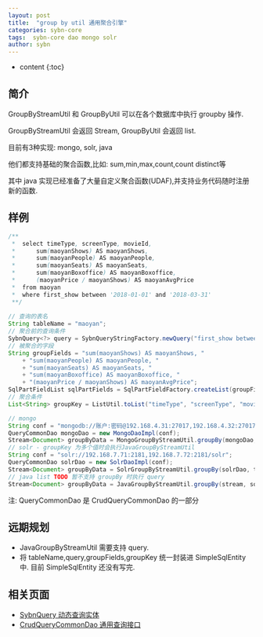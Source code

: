 ```yaml
---
layout: post
title:  "group by util 通用聚合引擎"
categories: sybn-core
tags:  sybn-core dao mongo solr
author: sybn
---
```


* content
{:toc}

## 简介
GroupByStreamUtil 和 GroupByUtil 可以在各个数据库中执行 groupby 操作.

GroupByStreamUtil 会返回 Stream, GroupByUtil 会返回 list.

目前有3种实现: mongo, solr, java

他们都支持基础的聚合函数,比如: sum,min,max,count,count distinct等

其中 java 实现已经准备了大量自定义聚合函数(UDAF),并支持业务代码随时注册新的函数.



## 样例
```java
/** 
 *  select timeType, screenType, movieId,
 *      sum(maoyanShows) AS maoyanShows,
 *      sum(maoyanPeople) AS maoyanPeople,
 *      sum(maoyanSeats) AS maoyanSeats,
 *      sum(maoyanBoxoffice) AS maoyanBoxoffice,
 *      (maoyanPrice / maoyanShows) AS maoyanAvgPrice
 *  from maoyan
 *  where first_show between '2018-01-01' and '2018-03-31'
 **/
 
// 查询的表名
String tableName = "maoyan";
// 聚合前的查询条件
SybnQuery<?> query = SybnQueryStringFactory.newQuery("first_show between '2018-01-01' and '2018-03-31'");
// 被聚合的字段
String groupFields = "sum(maoyanShows) AS maoyanShows, "
    + "sum(maoyanPeople) AS maoyanPeople, "
    + "sum(maoyanSeats) AS maoyanSeats, "
    + "sum(maoyanBoxoffice) AS maoyanBoxoffice, " 
    + "(maoyanPrice / maoyanShows) AS maoyanAvgPrice";
SqlPartFieldList sqlPartFields = SqlPartFieldFactory.createList(groupFields);
// 聚合条件
List<String> groupKey = ListUtil.toList("timeType", "screenType", "movieId");

// mongo
String conf = "mongodb://账户:密码@192.168.4.31:27017,192.168.4.32:27017/test";
QueryCommonDao mongoDao = new MongoDaoImpl(conf);
Stream<Document> groupByData = MongoGroupByStreamUtil.groupBy(mongoDao, tableName, query, sqlPartFields, groupKey);
// solr - groupKey 为多个值时会执行JavaGroupByStreamUtil
String conf = "solr://192.168.7.71:2181,192.168.7.72:2181/solr";
QueryCommonDao solrDao = new SolrDaoImpl(conf);
Stream<Document> groupByData = SolrGroupByStreamUtil.groupBy(solrDao, tableName, query, sqlPartFields, groupKey);
// java list TODO 暂不支持 groupBy 时执行 query
Stream<Document> groupByData = JavaGroupByStreamUtil.groupBy(stream, sqlPartFields, groupKey);
```
注: QueryCommonDao 是 CrudQueryCommonDao 的一部分

## 远期规划
- JavaGroupByStreamUtil 需要支持 query.
- 将 tableName,query,groupFields,groupKey 统一封装进  SimpleSqlEntity 中. 目前 SimpleSqlEntity 还没有写完.

## 相关页面
- [SybnQuery 动态查询实体]({{site.baseurl}}/2018/03/28/sybn-query/)
- [CrudQueryCommonDao 通用查询接口]({{site.baseurl}}/2018/03/28/crud-query-common-dao/)
